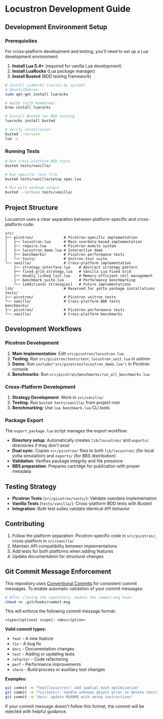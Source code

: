 # Locustron Development Guide

## Development Environment Setup

### Prerequisites

For cross-platform development and testing, you'll need to set up a Lua development environment:

1. **Install Lua 5.4+** (required for vanilla Lua development)
2. **Install LuaRocks** (Lua package manager)
3. **Install Busted** (BDD testing framework)

```bash
# Install LuaRocks (varies by system)
# Ubuntu/Debian:
sudo apt-get install luarocks

# macOS (with Homebrew):
brew install luarocks

# Install Busted for BDD testing
luarocks install busted

# Verify installation
busted --version
lua -v
```

### Running Tests

```bash
# Run cross-platform BDD tests
busted tests/vanilla/

# Run specific test file
busted tests/vanilla/setup_spec.lua

# Run with verbose output
busted --verbose tests/vanilla/
```

## Project Structure

Locustron uses a clear separation between platform-specific and cross-platform code:

```
src/
├── picotron/              # Picotron-specific implementation
│   ├── locustron.lua      # Main userdata-based implementation
│   ├── require.lua        # Picotron module system
│   ├── locustron_demo.lua # Interactive demo
│   ├── benchmarks/        # Picotron performance tests
│   └── tests/             # Unitron test suite
└── vanilla/               # Cross-platform implementation
    ├── strategy_interface.lua    # Abstract strategy pattern
    ├── fixed_grid_strategy.lua   # Vanilla Lua Fixed Grid
    ├── doubly_linked_list.lua    # Memory-efficient cell management
    ├── benchmark_suite.lua       # Performance benchmarking
    └── [additional strategies]   # Future implementations
lib/                       # Reserved for yotta package installations
tests/
├── picotron/              # Picotron unitron tests
└── vanilla/               # Cross-platform BDD tests
benchmarks/
├── picotron/              # Picotron performance tests
└── vanilla/               # Cross-platform benchmarks
```

## Development Workflows

### Picotron Development

1. **Main Implementation**: Edit `src/picotron/locustron.lua`
2. **Testing**: Run `src/picotron/tests/test_locustron_unit.lua` in unitron
3. **Demo**: Run `include("src/picotron/locustron_demo.lua")` in Picotron console
4. **Benchmarks**: Run `src/picotron/benchmarks/run_all_benchmarks.lua`

### Cross-Platform Development

1. **Strategy Development**: Work in `src/vanilla/`
2. **Testing**: Run `busted tests/vanilla/` from project root
3. **Benchmarking**: Use `lua benchmark.lua` CLI tools

### Package Export

The `export_package.lua` script manages the export workflow:
- **Directory setup**: Automatically creates `lib/locustron/` and `exports/` directories if they don't exist
- **Dual sync**: Copies `src/picotron/` files to both `lib/locustron/` (for local yotta simulation) and `exports/` (for BBS distribution)  
- **Validation**: Verifies package integrity and file presence
- **BBS preparation**: Prepares cartridge for publication with proper metadata

## Testing Strategy

- **Picotron Tests** (`src/picotron/tests/`): Validate userdata implementation
- **Vanilla Tests** (`tests/vanilla/`): Cross-platform BDD tests with Busted
- **Integration**: Both test suites validate identical API behavior

## Contributing

1. Follow the platform separation: Picotron-specific code in `src/picotron/`, cross-platform in `src/vanilla/`
2. Maintain API compatibility between implementations
3. Add tests for both platforms when adding features
4. Update documentation for structural changes

## Git Commit Message Enforcement

This repository uses [Conventional Commits](https://www.conventionalcommits.org/) for consistent commit messages. To enable automatic validation of your commit messages:

```bash
# After cloning the repository, enable the commit-msg hook:
chmod +x .git/hooks/commit-msg
```

This will enforce the following commit message format:
```
<type>[optional scope]: <description>
```

**Valid commit types:**
- `feat` - A new feature
- `fix` - A bug fix  
- `docs` - Documentation changes
- `test` - Adding or updating tests
- `refactor` - Code refactoring
- `perf` - Performance improvements
- `chore` - Build process or auxiliary tool changes

**Examples:**
```bash
git commit -m "feat(locustron): add spatial hash optimization"
git commit -m "fix(tests): handle unknown object error in delete tests"  
git commit -m "docs: update README with setup instructions"
```

If your commit message doesn't follow this format, the commit will be rejected with helpful guidance.
